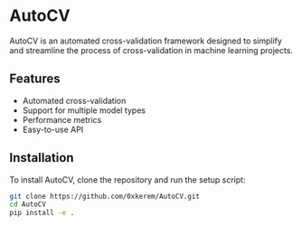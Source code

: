 # AutoCV

AutoCV is an automated cross-validation framework designed to simplify and streamline the process of cross-validation in machine learning projects. 

## Features

- Automated cross-validation
- Support for multiple model types
- Performance metrics
- Easy-to-use API

## Installation

To install AutoCV, clone the repository and run the setup script:

```sh
git clone https://github.com/0xkerem/AutoCV.git
cd AutoCV
pip install -e .
